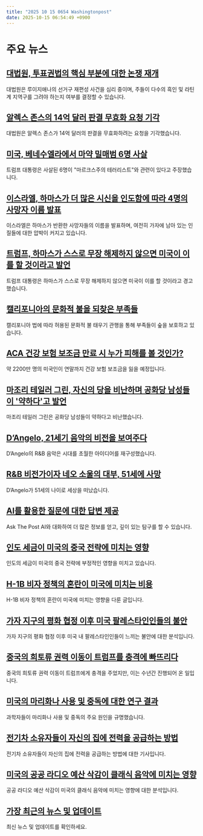 ```yaml
---
title: "2025 10 15 0654 Washingtonpost"
date: 2025-10-15 06:54:49 +0900
---
```


# 주요 뉴스
## [대법원, 투표권법의 핵심 부분에 대한 논쟁 재개](https://www.washingtonpost.com/politics/2025/10/14/supreme-court-voting-rights-black-louisiana/)
  대법원은 루이지애나의 선거구 재편성 사건을 심리 중이며, 주들이 다수의 흑인 및 라틴계 지역구를 그려야 하는지 여부를 결정할 수 있습니다.
## [알렉스 존스의 14억 달러 판결 무효화 요청 기각](https://www.washingtonpost.com/politics/2025/10/14/supreme-court-alex-jones-appeal/)
  대법원은 알렉스 존스가 14억 달러의 판결을 무효화하려는 요청을 기각했습니다.
## [미국, 베네수엘라에서 마약 밀매범 6명 사살](https://www.washingtonpost.com/national-security/2025/10/14/trump-drug-boat-venezuela/)
  트럼프 대통령은 사살된 6명이 "마르크스주의 테러리스트"와 관련이 있다고 주장했습니다.
## [이스라엘, 하마스가 더 많은 시신을 인도함에 따라 4명의 사망자 이름 발표](https://www.washingtonpost.com/world/2025/10/14/hamas-gaza-israel-hostages-killed/)
  이스라엘은 하마스가 반환한 사망자들의 이름을 발표하며, 여전히 가자에 남아 있는 인질들에 대한 압박이 커지고 있습니다.
## [트럼프, 하마스가 스스로 무장 해제하지 않으면 미국이 이를 할 것이라고 발언](https://www.washingtonpost.com/politics/2025/10/14/trump-hamas-disarm-israel-ceasefire/)
  트럼프 대통령은 하마스가 스스로 무장 해제하지 않으면 미국이 이를 할 것이라고 경고했습니다.
## [캘리포니아의 문화적 불을 되찾은 부족들](https://www.washingtonpost.com/climate-solutions/interactive/2025/tribes-cultural-burning-california-wildfires/)
  캘리포니아 법에 따라 허용된 문화적 불 태우기 관행을 통해 부족들이 숲을 보호하고 있습니다.
## [ACA 건강 보험 보조금 만료 시 누가 피해를 볼 것인가?](https://www.washingtonpost.com/politics/2025/10/14/obamacare-aca-health-insurance-prices/)
  약 2200만 명의 미국인이 연말까지 건강 보험 보조금을 잃을 예정입니다.
## [마조리 테일러 그린, 자신의 당을 비난하며 공화당 남성들이 '약하다'고 발언](https://www.washingtonpost.com/politics/2025/10/14/marjorie-taylor-greene-interview-shutdown-aca-epstein-mike-johnson/)
  마조리 테일러 그린은 공화당 남성들이 약하다고 비난했습니다.
## [D’Angelo, 21세기 음악의 비전을 보여주다](https://www.washingtonpost.com/entertainment/music/2025/10/14/dangelo-tribute-legacy-influence/)
  D’Angelo의 R&B 음악은 시대를 초월한 아이디어를 재구성했습니다.
## [R&B 비전가이자 네오 소울의 대부, 51세에 사망](https://www.washingtonpost.com/obituaries/2025/10/14/dangelo-dead/)
  D’Angelo가 51세의 나이로 세상을 떠났습니다.
## [AI를 활용한 질문에 대한 답변 제공](https://www.washingtonpost.com/ask-the-post-ai/)
  Ask The Post AI와 대화하여 더 많은 정보를 얻고, 깊이 있는 탐구를 할 수 있습니다.
## [인도 세금이 미국의 중국 전략에 미치는 영향](https://www.washingtonpost.com/opinions/2025/10/14/india-tariffs-china-modi-trump/)
  인도의 세금이 미국의 중국 전략에 부정적인 영향을 미치고 있습니다.
## [H-1B 비자 정책의 혼란이 미국에 미치는 비용](https://www.washingtonpost.com/opinions/2025/10/14/h1b-visa-policy-trump-immigrant-stories/)
  H-1B 비자 정책의 혼란이 미국에 미치는 영향을 다룬 글입니다.
## [가자 지구의 평화 협정 이후 미국 팔레스타인인들의 불안](https://www.washingtonpost.com/politics/2025/10/14/palestinians-gaza-ceasefire-americans/)
  가자 지구의 평화 협정 이후 미국 내 팔레스타인인들이 느끼는 불안에 대한 분석입니다.
## [중국의 희토류 권력 이동이 트럼프를 충격에 빠뜨리다](https://www.washingtonpost.com/world/2025/10/14/us-china-rare-earths-economic-coercion/)
  중국의 희토류 권력 이동이 트럼프에게 충격을 주었지만, 이는 수년간 진행되어 온 일입니다.
## [미국의 마리화나 사용 및 중독에 대한 연구 결과](https://www.washingtonpost.com/health/2025/10/13/cannabis-marijuana-addiction-genes-study/)
  과학자들이 마리화나 사용 및 중독의 주요 원인을 규명했습니다.
## [전기차 소유자들이 자신의 집에 전력을 공급하는 방법](https://www.washingtonpost.com/climate-solutions/2025/10/12/electric-vehicle-battery-blackouts/)
  전기차 소유자들이 자신의 집에 전력을 공급하는 방법에 대한 기사입니다.
## [미국의 공공 라디오 예산 삭감이 클래식 음악에 미치는 영향](https://www.washingtonpost.com/entertainment/music/2025/10/10/public-radio-funding-cut-impact-classical-music/)
  공공 라디오 예산 삭감이 미국의 클래식 음악에 미치는 영향에 대한 분석입니다.
## [가장 최근의 뉴스 및 업데이트](https://www.washingtonpost.com/latest-headlines/)
  최신 뉴스 및 업데이트를 확인하세요.